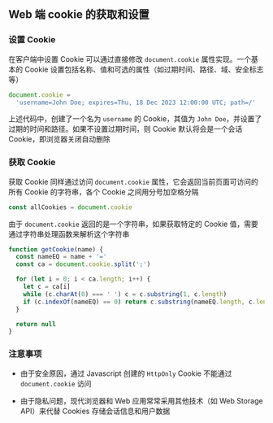 ## Web 端 cookie 的获取和设置

### 设置 Cookie

在客户端中设置 Cookie 可以通过直接修改 `document.cookie` 属性实现。一个基本的 Cookie 设置包括名称、值和可选的属性（如过期时间、路径、域、安全标志等）

```js
document.cookie =
  'username=John Doe; expires=Thu, 18 Dec 2023 12:00:00 UTC; path=/'
```

上述代码中，创建了一个名为 `username` 的 Cookie，其值为 `John Doe`，并设置了过期的时间和路径。如果不设置过期时间，则 Cookie 默认将会是一个会话 Cookie，即浏览器关闭自动删除

### 获取 Cookie

获取 Cookie 同样通过访问 `document.cookie` 属性，它会返回当前页面可访问的所有 Cookie 的字符串，各个 Cookie 之间用分号加空格分隔

```js
const allCookies = document.cookie
```

由于 `document.cookie` 返回的是一个字符串，如果获取特定的 Cookie 值，需要通过字符串处理函数来解析这个字符串

```js
function getCookie(name) {
  const nameEQ = name + '='
  const ca = document.cookie.split(';')

  for (let i = 0; i < ca.length; i++) {
    let c = ca[i]
    while (c.charAt(0) === ' ') c = c.substring(1, c.length)
    if (c.indexOf(nameEQ) == 0) return c.substring(nameEQ.length, c.length)
  }

  return null
}
```

### 注意事项

- 由于安全原因，通过 Javascript 创建的 `HttpOnly` Cookie 不能通过 `document.cookie` 访问

- 由于隐私问题，现代浏览器和 Web 应用常常采用其他技术（如 Web Storage API）来代替 Cookies 存储会话信息和用户数据
